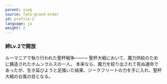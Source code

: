 ```yaml
---
parent: sieg
source: fate-grand-order
id: profile-2
language: ja
weight: 2
---
```


### 絆Lv.2で開放

ルーマニアで執り行われた聖杯戦争―――
聖杯大戦において、魔力供給のために鋳造されたホムンクルスの一人。
本来なら、魔力を絞り出されて死ぬ運命であったが、生き延びようと足掻いた結果、ジークフリートの力を手に入れ、聖杯大戦の台風の目となる。
